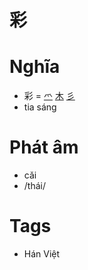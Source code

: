 # 彩

# Nghĩa
* 彩 = [爫](爫.md) [木](木.md) [彡](彡.md)
* tia sáng

# Phát âm
* cǎi
*  /thái/

# Tags
* Hán Việt

